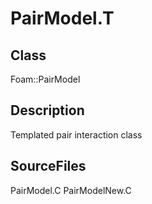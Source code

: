 # PairModel.T 
## Class
Foam::PairModel

## Description
Templated pair interaction class

## SourceFiles
PairModel.C
PairModelNew.C


